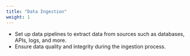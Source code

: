 ```yaml
---
title: "Data Ingestion"
weight: 1
---
```

- Set up data pipelines to extract data from sources such as databases, APIs, logs, and more.
- Ensure data quality and integrity during the ingestion process.
